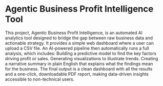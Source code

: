 # Agentic Business Profit Intelligence Tool
 This project, Agentic Business Profit Intelligence, is an automated AI analytics tool designed to bridge the gap between raw business data and actionable strategy.  It provides a simple web dashboard where a user can upload a CSV file. An AI-powered pipeline then automatically runs a full analysis, which includes:  Building a predictive model to find the key factors driving profit or sales.  Generating visualizations to illustrate trends.  Creating a narrative summary in plain English that explains what the findings mean for the business.  The final output is a clean dashboard with all the results and a one-click, downloadable PDF report, making data-driven insights accessible to non-technical users.
